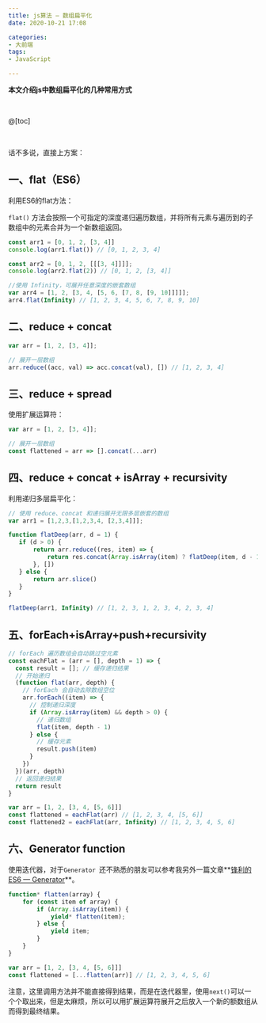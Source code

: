 ```yaml
---
title: js算法 — 数组扁平化
date: 2020-10-21 17:08

categories:
- 大前端
tags:
- JavaScript

---
```


**本文介绍js中数组扁平化的几种常用方式**

<br>

@[toc]

<br>

话不多说，直接上方案：

## 一、flat（ES6）

利用ES6的flat方法：

`flat()` 方法会按照一个可指定的深度递归遍历数组，并将所有元素与遍历到的子数组中的元素合并为一个新数组返回。

```javascript
const arr1 = [0, 1, 2, [3, 4]]
console.log(arr1.flat()) // [0, 1, 2, 3, 4]

const arr2 = [0, 1, 2, [[[3, 4]]]];
console.log(arr2.flat(2)) // [0, 1, 2, [3, 4]]

//使用 Infinity，可展开任意深度的嵌套数组
var arr4 = [1, 2, [3, 4, [5, 6, [7, 8, [9, 10]]]]];
arr4.flat(Infinity) // [1, 2, 3, 4, 5, 6, 7, 8, 9, 10]
```



## 二、reduce + concat

```javascript
var arr = [1, 2, [3, 4]];

// 展开一层数组
arr.reduce((acc, val) => acc.concat(val), []) // [1, 2, 3, 4]
```



## 三、reduce + spread 

使用扩展运算符：

```javascript
var arr = [1, 2, [3, 4]];

// 展开一层数组
const flattened = arr => [].concat(...arr)
```



## 四、reduce + concat + isArray + recursivity

利用递归多层扁平化：

```javascript
// 使用 reduce、concat 和递归展开无限多层嵌套的数组
var arr1 = [1,2,3,[1,2,3,4, [2,3,4]]];

function flatDeep(arr, d = 1) {
   if (d > 0) {
       return arr.reduce((res, item) => {
           return res.concat(Array.isArray(item) ? flatDeep(item, d - 1) : item)
       }, [])
   } else {
       return arr.slice()
   }
}

flatDeep(arr1, Infinity) // [1, 2, 3, 1, 2, 3, 4, 2, 3, 4]
```



## 五、forEach+isArray+push+recursivity

```javascript
// forEach 遍历数组会自动跳过空元素
const eachFlat = (arr = [], depth = 1) => {
  const result = []; // 缓存递归结果
  // 开始递归
  (function flat(arr, depth) {
    // forEach 会自动去除数组空位
    arr.forEach((item) => {
      // 控制递归深度
      if (Array.isArray(item) && depth > 0) {
        // 递归数组
        flat(item, depth - 1)
      } else {
        // 缓存元素
        result.push(item)
      }
    })
  })(arr, depth)
  // 返回递归结果
  return result
}

var arr = [1, 2, [3, 4, [5, 6]]]
const flattened = eachFlat(arr) // [1, 2, 3, 4, [5, 6]]
const flattened2 = eachFlat(arr, Infinity) // [1, 2, 3, 4, 5, 6]
```



## 六、Generator function

使用迭代器，对于`Generator `还不熟悉的朋友可以参考我另外一篇文章**[锋利的ES6 — Generator](http://www.xiongdalin.com/2020/05/21/ES6-generator/)**。

```javascript
function* flatten(array) {
    for (const item of array) {
        if (Array.isArray(item)) {
            yield* flatten(item);
        } else {
            yield item;
        }
    }
}

var arr = [1, 2, [3, 4, [5, 6]]]
const flattened = [...flatten(arr)] // [1, 2, 3, 4, 5, 6]
```

注意，这里调用方法并不能直接得到结果，而是在迭代器里，使用`next()`可以一个个取出来，但是太麻烦，所以可以用扩展运算符展开之后放入一个新的额数组从而得到最终结果。